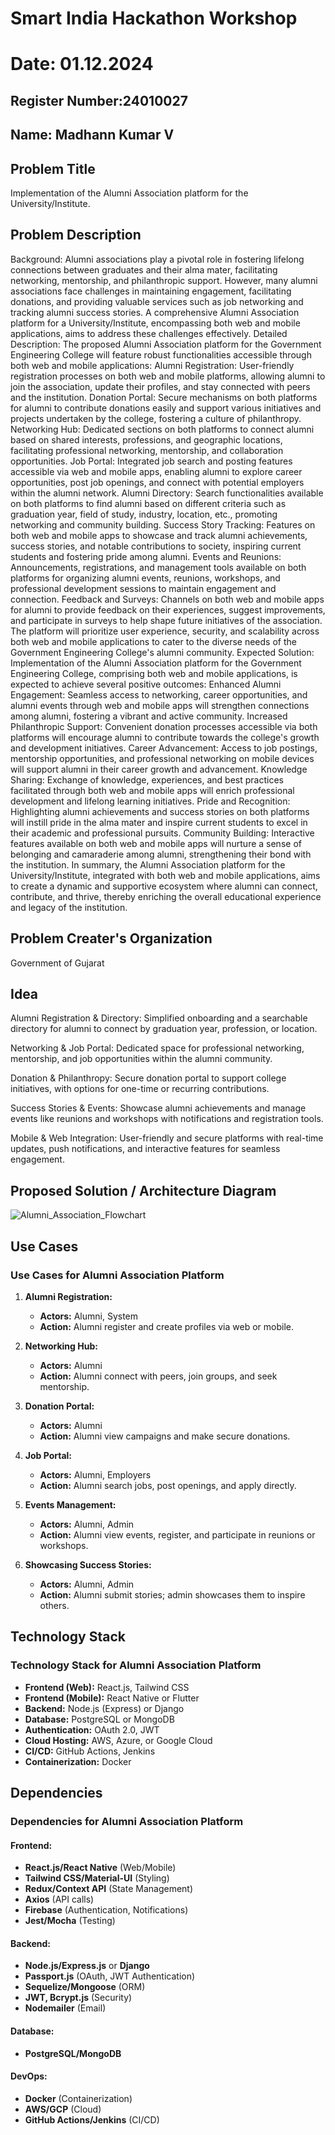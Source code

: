 # Smart India Hackathon Workshop
# Date: 01.12.2024
## Register Number:24010027
## Name: Madhann Kumar V
## Problem Title
Implementation of the Alumni Association platform for the University/Institute.
## Problem Description
Background: Alumni associations play a pivotal role in fostering lifelong connections between graduates and their alma mater, facilitating networking, mentorship, and philanthropic support. However, many alumni associations face challenges in maintaining engagement, facilitating donations, and providing valuable services such as job networking and tracking alumni success stories. A comprehensive Alumni Association platform for a University/Institute, encompassing both web and mobile applications, aims to address these challenges effectively. Detailed Description: The proposed Alumni Association platform for the Government Engineering College will feature robust functionalities accessible through both web and mobile applications: Alumni Registration: User-friendly registration processes on both web and mobile platforms, allowing alumni to join the association, update their profiles, and stay connected with peers and the institution. Donation Portal: Secure mechanisms on both platforms for alumni to contribute donations easily and support various initiatives and projects undertaken by the college, fostering a culture of philanthropy. Networking Hub: Dedicated sections on both platforms to connect alumni based on shared interests, professions, and geographic locations, facilitating professional networking, mentorship, and collaboration opportunities. Job Portal: Integrated job search and posting features accessible via web and mobile apps, enabling alumni to explore career opportunities, post job openings, and connect with potential employers within the alumni network. Alumni Directory: Search functionalities available on both platforms to find alumni based on different criteria such as graduation year, field of study, industry, location, etc., promoting networking and community building. Success Story Tracking: Features on both web and mobile apps to showcase and track alumni achievements, success stories, and notable contributions to society, inspiring current students and fostering pride among alumni. Events and Reunions: Announcements, registrations, and management tools available on both platforms for organizing alumni events, reunions, workshops, and professional development sessions to maintain engagement and connection. Feedback and Surveys: Channels on both web and mobile apps for alumni to provide feedback on their experiences, suggest improvements, and participate in surveys to help shape future initiatives of the association. The platform will prioritize user experience, security, and scalability across both web and mobile applications to cater to the diverse needs of the Government Engineering College's alumni community. Expected Solution: Implementation of the Alumni Association platform for the Government Engineering College, comprising both web and mobile applications, is expected to achieve several positive outcomes: Enhanced Alumni Engagement: Seamless access to networking, career opportunities, and alumni events through web and mobile apps will strengthen connections among alumni, fostering a vibrant and active community. Increased Philanthropic Support: Convenient donation processes accessible via both platforms will encourage alumni to contribute towards the college's growth and development initiatives. Career Advancement: Access to job postings, mentorship opportunities, and professional networking on mobile devices will support alumni in their career growth and advancement. Knowledge Sharing: Exchange of knowledge, experiences, and best practices facilitated through both web and mobile apps will enrich professional development and lifelong learning initiatives. Pride and Recognition: Highlighting alumni achievements and success stories on both platforms will instill pride in the alma mater and inspire current students to excel in their academic and professional pursuits. Community Building: Interactive features available on both web and mobile apps will nurture a sense of belonging and camaraderie among alumni, strengthening their bond with the institution. In summary, the Alumni Association platform for the University/Institute, integrated with both web and mobile applications, aims to create a dynamic and supportive ecosystem where alumni can connect, contribute, and thrive, thereby enriching the overall educational experience and legacy of the institution.
## Problem Creater's Organization
Government of Gujarat

## Idea
Alumni Registration & Directory: Simplified onboarding and a searchable directory for alumni to connect by graduation year, profession, or location.

Networking & Job Portal: Dedicated space for professional networking, mentorship, and job opportunities within the alumni community.

Donation & Philanthropy: Secure donation portal to support college initiatives, with options for one-time or recurring contributions.

Success Stories & Events: Showcase alumni achievements and manage events like reunions and workshops with notifications and registration tools.

Mobile & Web Integration: User-friendly and secure platforms with real-time updates, push notifications, and interactive features for seamless engagement.


## Proposed Solution / Architecture Diagram
![Alumni_Association_Flowchart](https://github.com/user-attachments/assets/5880273b-d49c-4d3b-b9c7-4b213735e7d5)



## Use Cases
### **Use Cases for Alumni Association Platform**

1. **Alumni Registration:**  
   - **Actors:** Alumni, System  
   - **Action:** Alumni register and create profiles via web or mobile.  

2. **Networking Hub:**  
   - **Actors:** Alumni  
   - **Action:** Alumni connect with peers, join groups, and seek mentorship.  

3. **Donation Portal:**  
   - **Actors:** Alumni  
   - **Action:** Alumni view campaigns and make secure donations.  

4. **Job Portal:**  
   - **Actors:** Alumni, Employers  
   - **Action:** Alumni search jobs, post openings, and apply directly.  

5. **Events Management:**  
   - **Actors:** Alumni, Admin  
   - **Action:** Alumni view events, register, and participate in reunions or workshops.  

6. **Showcasing Success Stories:**  
   - **Actors:** Alumni, Admin  
   - **Action:** Alumni submit stories; admin showcases them to inspire others.  


## Technology Stack

### **Technology Stack for Alumni Association Platform**

- **Frontend (Web):** React.js, Tailwind CSS  
- **Frontend (Mobile):** React Native or Flutter  
- **Backend:** Node.js (Express) or Django  
- **Database:** PostgreSQL or MongoDB  
- **Authentication:** OAuth 2.0, JWT  
- **Cloud Hosting:** AWS, Azure, or Google Cloud  
- **CI/CD:** GitHub Actions, Jenkins  
- **Containerization:** Docker


## Dependencies
### **Dependencies for Alumni Association Platform**

#### **Frontend:**
- **React.js/React Native** (Web/Mobile)  
- **Tailwind CSS/Material-UI** (Styling)  
- **Redux/Context API** (State Management)  
- **Axios** (API calls)  
- **Firebase** (Authentication, Notifications)  
- **Jest/Mocha** (Testing)

#### **Backend:**
- **Node.js/Express.js** or **Django**  
- **Passport.js** (OAuth, JWT Authentication)  
- **Sequelize/Mongoose** (ORM)  
- **JWT, Bcrypt.js** (Security)  
- **Nodemailer** (Email)

#### **Database:**
- **PostgreSQL/MongoDB**  

#### **DevOps:**
- **Docker** (Containerization)  
- **AWS/GCP** (Cloud)  
- **GitHub Actions/Jenkins** (CI/CD)


